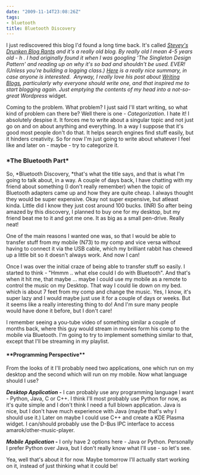 ```yaml
---
date: "2009-11-14T23:08:26Z"
tags:
- bluetooth
title: Bluetooth Discovery
---
```


I just rediscovered this blog I'd found a long time back. It's called *<a href="//steve.yegge.googlepages.com/blog-rants">Stevey's Drunken Blog Rants</a> *and it's a really old blog. By really old I mean 4-5 years old - h . I had originally found it when I was googling 'The Singleton Design Pattern' and reading up on why it's so bad and shouldn't be used. EVER! (Unless you're building a logging class.) <a href="http://stackoverflow.com/questions/228164/on-design-patterns-when-to-use-the-singleton">Here</a> is a really nice summary, in case anyone is interested.  Anyway, I really love his post about *<a href="http://steve.yegge.googlepages.com/you-should-write-blogs">Writing Blogs</a>*, particularly why everyone should write one, and that inspired me to start blogging again. Just emptying the contents of my head into a not-so-great W*ordpress* widget.

Coming to the problem. What problem? I just said I'll start writing, so what kind of problem can there be? Well there is one - *Categorization*. I hate it! I absolutely despise it. It forces me to write about a singular topic and not just go on and on about anything and everything. In a way I suppose that it's good most people don't do that. It helps search engines find stuff easily, but it hinders creativity. So for now I'm just going to write about whatever I feel like and later on - maybe - try to categorize it.
<h3>*The Bluetooth Part*</h3>
So, *Bluetooth Discovery, *that's what the title says, and that is what I'm going to talk about, in a way. A couple of days back, I have chatting with my friend about something (I don't really remember) when the topic of Bluetooth adapters came up and how they are quite cheap. I always thought they would be super expensive. Okay not super expensive, but atleast kinda. Little did I know they just cost around 100 bucks. (INR) So after being amazed by this discovery, I planned to buy one for my desktop, but my friend beat me to it and got me one. It as big as a small pen-drive. Really neat!

One of the main reasons I wanted one was, so that I would be able to transfer stuff from my mobile (N73) to my comp and vice versa without having to connect it via the USB cable, which my brilliant rabbit has chewed up a little bit so it doesn't always work. And now I can!

Once I was over the initial craze of being able to transfer stuff so easily. I started to think - "Hmmm .. what else could I do with Bluetooth". And that's when it hit me, that maybe ... maybe I could use my mobile as a remote to control the music on my Desktop. That way I could lie down on my bed. which is about 7 feet from my comp and change the music. Yes, I know, it's super lazy and I would maybe just use it for a couple of days or weeks. But it seems like a really interesting thing to do! And I'm sure many people would have done it before, but I don't care!

I remember seeing a you-tube video of something similar a couple of months back, where this guy would stream in movies form his comp to the mobile via Bluetooth. I'm going to try to implement something similar to that, except that I'll be streaming in my playlist.
<h4>**Programming Perspective**</h4>
From the looks of it I'll probably need two applications, one which run on my desktop and the second which will run on my mobile. Now what language should I use?

***Desktop Application -*** I can probably use any programming language I want - Python, Java, C or C++. I think I'll most probably use Python for now, as it's quite simple and I don't think I need a full blown application. Java is nice, but I don't have much experience with Java (maybe that's why I should use it.) Later on maybe I could use C++ and create a KDE Plasma widget. I can/should probably use the D-Bus IPC interface to access amarok/other-music-player.

***Mobile Application -*** I only have 2 options here - Java or Python. Personally I prefer Python over Java, but I don't really know what I'll use - so let's see.

Yea, well that's about it for now. Maybe tomorrow I'll actually start working on it, instead of just thinking what it could be!
